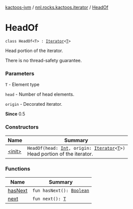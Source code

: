 [kactoos-jvm](../../index.md) / [nnl.rocks.kactoos.iterator](../index.md) / [HeadOf](./index.md)

# HeadOf

`class HeadOf<T> : `[`Iterator`](https://kotlinlang.org/api/latest/jvm/stdlib/kotlin.collections/-iterator/index.html)`<`[`T`](index.md#T)`>`

Head portion of the iterator.

There is no thread-safety guarantee.

### Parameters

`T` - Element type

`head` - Number of head elements.

`origin` - Decorated iterator.

**Since**
0.5

### Constructors

| Name | Summary |
|---|---|
| [&lt;init&gt;](-init-.md) | `HeadOf(head: `[`Int`](https://kotlinlang.org/api/latest/jvm/stdlib/kotlin/-int/index.html)`, origin: `[`Iterator`](https://kotlinlang.org/api/latest/jvm/stdlib/kotlin.collections/-iterator/index.html)`<`[`T`](index.md#T)`>)`<br>Head portion of the iterator. |

### Functions

| Name | Summary |
|---|---|
| [hasNext](has-next.md) | `fun hasNext(): `[`Boolean`](https://kotlinlang.org/api/latest/jvm/stdlib/kotlin/-boolean/index.html) |
| [next](next.md) | `fun next(): `[`T`](index.md#T) |
